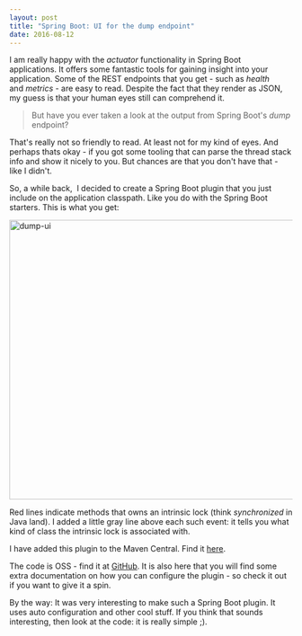 ```yaml
---
layout: post
title: "Spring Boot: UI for the dump endpoint"
date: 2016-08-12
---
```


I am really happy with the <em>actuator</em> functionality in Spring Boot applications. It offers some fantastic tools for gaining insight into your application. Some of the REST endpoints that you get - such as <em>health</em> and <em>metrics</em> - are easy to read. Despite the fact that they render as JSON, my guess is that your human eyes still can comprehend it.
<blockquote>But have you ever taken a look at the output from Spring Boot's <em>dump</em> endpoint?</blockquote>
That's really not so friendly to read. At least not for my kind of eyes. And perhaps thats okay - if you got some tooling that can parse the thread stack info and show it nicely to you. But chances are that you don't have that - like I didn't.

So, a while back,  I decided to create a Spring Boot plugin that you just include on the application classpath. Like you do with the Spring Boot starters. This is what you get:

<img class="alignnone size-full wp-image-560" src="https://moelholm.files.wordpress.com/2016/08/dump-ui.png" alt="dump-ui" width="679" height="498" />

Red lines indicate methods that owns an intrinsic lock (think <em>synchronized </em>in Java land). I added a little gray line above each such event: it tells you what kind of class the intrinsic lock is associated with.

I have added this plugin to the Maven Central. Find it <a href="http://mvnrepository.com/artifact/com.moelholm.tools/actuator-ui-dump" target="_blank">here</a>.

The code is OSS - find it at <a href="https://github.com/nickymoelholm/tools/tree/master/actuator-ui-dump" target="_blank">GitHub</a>. It is also here that you will find some extra documentation on how you can configure the plugin - so check it out if you want to give it a spin.

By the way: It was very interesting to make such a Spring Boot plugin. It uses auto configuration and other cool stuff. If you think that sounds interesting, then look at the code: it is really simple ;).